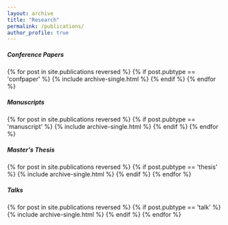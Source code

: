 ```yaml
---
layout: archive
title: "Research"
permalink: /publications/
author_profile: true
---
```


<h5>Conference Papers</h5>
{% for post in site.publications reversed %}
  {% if post.pubtype == 'confpaper' %}
      {% include archive-single.html %}
  {% endif %}
{% endfor %}

<h5>Manuscripts</h5>
{% for post in site.publications reversed %}
  {% if post.pubtype == 'manuscript' %}
      {% include archive-single.html %}
  {% endif %}
{% endfor %}

<h5>Master's Thesis</h5>
{% for post in site.publications reversed %}
  {% if post.pubtype == 'thesis' %}
      {% include archive-single.html %}
  {% endif %}
{% endfor %}

<h5>Talks</h5>
{% for post in site.publications reversed %}
  {% if post.pubtype == 'talk' %}
      {% include archive-single.html %}
  {% endif %}
{% endfor %}
